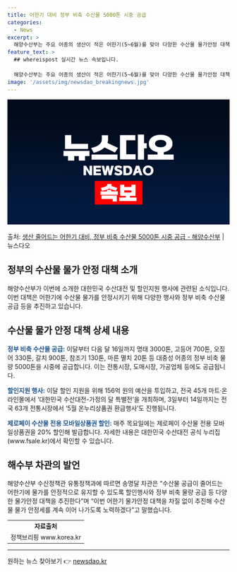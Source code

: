 ```yaml
---
title: 어한기 대비 정부 비축 수산물 5000톤 시중 공급
categories:
  - News
excerpt: >
  해양수산부는 주요 어종의 생산이 적은 어한기(5~6월)를 맞아 다양한 수산물 물가안정 대책을 추진한다고 10…
feature_text: >
  ## whereispost 실시간 뉴스 속보입니다.

  해양수산부는 주요 어종의 생산이 적은 어한기(5~6월)를 맞아 다양한 수산물 물가안정 대책을 추진한다고 10…
image: '/assets/img/newsdao_breakingnews.jpg'
---
```


![뉴스다오 속보](/assets/img/newsdao_breakingnews.jpg)

<p>출처: <a href="https://newsdao.kr/3781" rel="dofollow">생산 줄어드는 어한기 대비, 정부 비축 수산물 5000톤 시중 공급 - 해양수산부</a> | 뉴스다오</p>

<h2 data-ke-size="size26">정부의 수산물 물가 안정 대책 소개</h2>
<p data-ke-size="size16">해양수산부가 이번에 소개한 대한민국 수산대전 및 할인지원 행사에 관련된 소식입니다. 이번 대책은 어한기에 수산물 물가를 안정시키기 위해 다양한 행사와 정부 비축 수산물 공급 등을 추진하고 있습니다.</p>

<h2 data-ke-size="size26">수산물 물가 안정 대책 상세 내용</h2>
<p data-ke-size="size16"><b><span style="color: #1a5490;">정부 비축 수산물 공급:</span></b> 이달부터 다음 달 16일까지 명태 3000톤, 고등어 700톤, 오징어 330톤, 갈치 900톤, 참조기 130톤, 마른 멸치 20톤 등 대중성 어종의 정부 비축 물량 5000톤을 시중에 공급합니다. 이는 전통시장, 도매시장, 가공업체 등에도 공급됩니다.</p>
<p data-ke-size="size16"><b><span style="color: #1a5490;">할인지원 행사:</span></b> 이달 할인 지원을 위해 156억 원의 예산을 투입하고, 전국 45개 마트·온라인몰에서 ‘대한민국 수산대전-가정의 달 특별전’을 개최하며, 3일부터 14일까지는 전국 63개 전통시장에서 ‘5월 온누리상품권 환급행사’도 진행됩니다.</p>
<p data-ke-size="size16"><b><span style="color: #1a5490;">제로페이 수산물 전용 모바일상품권 할인:</span></b> 매주 목요일에는 제로페이 수산물 전용 모바일상품권을 20% 할인해 발급합니다. 자세한 내용은 대한민국 수산대전 공식 누리집(www.fsale.kr)에서 확인할 수 있습니다.</p>

<h2 data-ke-size="size26">해수부 차관의 발언</h2>
<p data-ke-size="size16">해양수산부 수산정책관 유통정책과에 따르면 송명달 차관은 “수산물 공급이 줄어드는 어한기에 물가를 안정적으로 유지할 수 있도록 할인행사와 정부 비축 물량 공급 등 다양한 물가안정 대책을 추진한다”며 “이번 어한기 물가안정 대책을 차질 없이 추진해 수산물 물가 안정세를 계속 이어 나가도록 노력하겠다”고 말했습니다.</p>

<table>
	<tr>
		<td style="text-align: center; height: 17px;"><b>자료출처</b></td>
	</tr>
	<tr>
		<td style="text-align: center; height: 17px;">정책브리핑 www.korea.kr</td>
	</tr>
</table>
<hr> 

원하는 뉴스 찾아보기 👉 <a href="https://newsdao.kr" rel="dofollow">newsdao.kr</a>


